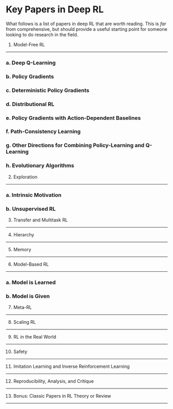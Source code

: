 Key Papers in Deep RL
=====================

What follows is a list of papers in deep RL that are worth reading. This
is *far* from comprehensive, but should provide a useful starting point
for someone looking to do research in the field.

1. Model-Free RL
----------------

### a. Deep Q-Learning

### b. Policy Gradients

### c. Deterministic Policy Gradients

### d. Distributional RL

### e. Policy Gradients with Action-Dependent Baselines

### f. Path-Consistency Learning

### g. Other Directions for Combining Policy-Learning and Q-Learning

### h. Evolutionary Algorithms

2. Exploration
--------------

### a. Intrinsic Motivation

### b. Unsupervised RL

3. Transfer and Multitask RL
----------------------------

4. Hierarchy
------------

5. Memory
---------

6. Model-Based RL
-----------------

### a. Model is Learned

### b. Model is Given

7. Meta-RL
----------

8. Scaling RL
-------------

9. RL in the Real World
-----------------------

10. Safety
----------

11. Imitation Learning and Inverse Reinforcement Learning
---------------------------------------------------------

12. Reproducibility, Analysis, and Critique
-------------------------------------------

13. Bonus: Classic Papers in RL Theory or Review
------------------------------------------------
